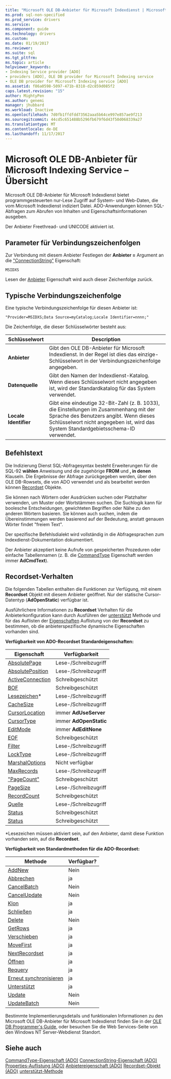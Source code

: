 ```yaml
---
title: "Microsoft OLE DB-Anbieter für Microsoft Indexdienst | Microsoft Docs"
ms.prod: sql-non-specified
ms.prod_service: drivers
ms.service: 
ms.component: guide
ms.technology: drivers
ms.custom: 
ms.date: 01/19/2017
ms.reviewer: 
ms.suite: sql
ms.tgt_pltfrm: 
ms.topic: article
helpviewer_keywords:
- Indexing Service provider [ADO]
- providers [ADO], OLE DB provider for Microsoft Indexing service
- OLE DB provider for Microsoft Indexing service [ADO]
ms.assetid: f86a0598-5097-471b-8318-d2c859d085f2
caps.latest.revision: "15"
author: MightyPen
ms.author: genemi
manager: jhubbard
ms.workload: Inactive
ms.openlocfilehash: 7d0fb1ffdfdd73562aaa5b64ce997e857ae9f213
ms.sourcegitcommit: 44cd5c651488b5296fb679f6d43f50d068339a27
ms.translationtype: MT
ms.contentlocale: de-DE
ms.lasthandoff: 11/17/2017
---
```

# <a name="microsoft-ole-db-provider-for-microsoft-indexing-service-overview"></a>Microsoft OLE DB-Anbieter für Microsoft Indexing Service – Übersicht
Microsoft OLE DB-Anbieter für Microsoft Indexdienst bietet programmgesteuerten nur-Lese Zugriff auf System- und Web-Daten, die vom Microsoft Indexdienst indiziert Datei. ADO-Anwendungen können SQL-Abfragen zum Abrufen von Inhalten und Eigenschaftsinformationen ausgeben.

 Der Anbieter Freethread- und UNICODE aktiviert ist.

## <a name="connection-string-parameters"></a>Parameter für Verbindungszeichenfolgen
 Zur Verbindung mit diesem Anbieter Festlegen der **Anbieter =** Argument an die ["ConnectionString"](../../../ado/reference/ado-api/connectionstring-property-ado.md) Eigenschaft:

```
MSIDXS
```

 Lesen der [Anbieter](../../../ado/reference/ado-api/provider-property-ado.md) Eigenschaft wird auch dieser Zeichenfolge zurück.

## <a name="typical-connection-string"></a>Typische Verbindungszeichenfolge
 Eine typische Verbindungszeichenfolge für diesen Anbieter ist:

```
"Provider=MSIDXS;Data Source=myCatalog;Locale Identifier=nnnn;"
```

 Die Zeichenfolge, die dieser Schlüsselwörter besteht aus:

|Schlüsselwort|Description|
|-------------|-----------------|
|**Anbieter**|Gibt den OLE DB-Anbieter für Microsoft Indexdienst. In der Regel ist dies das einzige-Schlüsselwort in der Verbindungszeichenfolge angegeben.|
|**Datenquelle**|Gibt den Namen der Indexdienst-Katalog. Wenn dieses Schlüsselwort nicht angegeben ist, wird der Standardkatalog für das System verwendet.|
|**Locale Identifier**|Gibt eine eindeutige 32-Bit-Zahl (z. B. 1033), die Einstellungen im Zusammenhang mit der Sprache des Benutzers angibt. Wenn dieses Schlüsselwort nicht angegeben ist, wird das System Standardgebietsschema-ID verwendet.|

## <a name="command-text"></a>Befehlstext
 Die Indizierung Dienst SQL-Abfragesyntax besteht Erweiterungen für die SQL-92 **wählen** Anweisung und die zugehörige **FROM** und **, in denen** Klauseln. Die Ergebnisse der Abfrage zurückgegeben werden, über den OLE DB-Rowsets, die von ADO verwendet und als bearbeitet werden können [Recordset](../../../ado/reference/ado-api/recordset-object-ado.md) Objekte.

 Sie können nach Wörtern oder Ausdrücken suchen oder Platzhalter verwenden, um Muster oder Wortstämmen suchen. Die Suchlogik kann für boolesche Entscheidungen, gewichteten Begriffen oder Nähe zu den anderen Wörtern basieren. Sie können auch suchen, indem die Übereinstimmungen werden basierend auf der Bedeutung, anstatt genauen Wörter findet "freiem Text".

 Der spezifische Befehlsdialekt wird vollständig in die Abfragesprachen zum Indexdienst-Dokumentation dokumentiert.

 Der Anbieter akzeptiert keine Aufrufe von gespeicherten Prozeduren oder einfache Tabellennamen (z. B. die [CommandType](../../../ado/reference/ado-api/commandtype-property-ado.md) Eigenschaft werden immer **AdCmdText**).

## <a name="recordset-behavior"></a>Recordset-Verhalten
 Die folgenden Tabellen enthalten die Funktionen zur Verfügung, mit einem **Recordset** Objekt mit diesem Anbieter geöffnet. Nur der statische Cursor-Datentyp (**AdOpenStatic**) verfügbar ist.

 Ausführlichere Informationen zu **Recordset** Verhalten für die Anbieterkonfiguration kann durch Ausführen der [unterstützt](../../../ado/reference/ado-api/supports-method.md) Methode und für das Auflisten der [Eigenschaften](../../../ado/reference/ado-api/properties-collection-ado.md) Auflistung von der **Recordset** zu bestimmen, ob die anbieterspezifische dynamische Eigenschaften vorhanden sind.

 **Verfügbarkeit von ADO-Recordset Standardeigenschaften:**

|Eigenschaft|Verfügbarkeit|
|--------------|------------------|
|[AbsolutePage](../../../ado/reference/ado-api/absolutepage-property-ado.md)|Lese-/Schreibzugriff|
|[AbsolutePosition](../../../ado/reference/ado-api/absoluteposition-property-ado.md)|Lese-/Schreibzugriff|
|[ActiveConnection](../../../ado/reference/ado-api/activeconnection-property-ado.md)|Schreibgeschützt|
|[BOF](../../../ado/reference/ado-api/bof-eof-properties-ado.md)|Schreibgeschützt|
|[Lesezeichen](../../../ado/reference/ado-api/bookmark-property-ado.md)*|Lese-/Schreibzugriff|
|[CacheSize](../../../ado/reference/ado-api/cachesize-property-ado.md)|Lese-/Schreibzugriff|
|[CursorLocation](../../../ado/reference/ado-api/cursorlocation-property-ado.md)|immer **AdUseServer**|
|[CursorType](../../../ado/reference/ado-api/cursortype-property-ado.md)|immer **AdOpenStatic**|
|[EditMode](../../../ado/reference/ado-api/editmode-property.md)|immer **AdEditNone**|
|[EOF](../../../ado/reference/ado-api/bof-eof-properties-ado.md)|Schreibgeschützt|
|[Filter](../../../ado/reference/ado-api/filter-property.md)|Lese-/Schreibzugriff|
|[LockType](../../../ado/reference/ado-api/locktype-property-ado.md)|Lese-/Schreibzugriff|
|[MarshalOptions](../../../ado/reference/ado-api/marshaloptions-property-ado.md)|Nicht verfügbar|
|[MaxRecords](../../../ado/reference/ado-api/maxrecords-property-ado.md)|Lese-/Schreibzugriff|
|["PageCount"](../../../ado/reference/ado-api/pagecount-property-ado.md)|Schreibgeschützt|
|[PageSize](../../../ado/reference/ado-api/pagesize-property-ado.md)|Lese-/Schreibzugriff|
|[RecordCount](../../../ado/reference/ado-api/recordcount-property-ado.md)|Schreibgeschützt|
|[Quelle](../../../ado/reference/ado-api/source-property-ado-recordset.md)|Lese-/Schreibzugriff|
|[Status](../../../ado/reference/ado-api/state-property-ado.md)|Schreibgeschützt|
|[Status](../../../ado/reference/ado-api/status-property-ado-recordset.md)|Schreibgeschützt|

 \*Lesezeichen müssen aktiviert sein, auf den Anbieter, damit diese Funktion vorhanden sein, auf die **Recordset**.

 **Verfügbarkeit von Standardmethoden für die ADO-Recordset:**

|Methode|Verfügbar?|
|------------|----------------|
|[AddNew](../../../ado/reference/ado-api/addnew-method-ado.md)|Nein|
|[Abbrechen](../../../ado/reference/ado-api/cancel-method-ado.md)|ja|
|[CancelBatch](../../../ado/reference/ado-api/cancelbatch-method-ado.md)|Nein|
|[CancelUpdate](../../../ado/reference/ado-api/cancelupdate-method-ado.md)|Nein|
|[Klon](../../../ado/reference/ado-api/clone-method-ado.md)|ja|
|[Schließen](../../../ado/reference/ado-api/close-method-ado.md)|ja|
|[Delete](../../../ado/reference/ado-api/delete-method-ado-recordset.md)|Nein|
|[GetRows](../../../ado/reference/ado-api/getrows-method-ado.md)|ja|
|[Verschieben](../../../ado/reference/ado-api/move-method-ado.md)|ja|
|[MoveFirst](../../../ado/reference/ado-api/movefirst-movelast-movenext-and-moveprevious-methods-ado.md)|ja|
|[NextRecordset](../../../ado/reference/ado-api/nextrecordset-method-ado.md)|ja|
|[Öffnen](../../../ado/reference/ado-api/open-method-ado-recordset.md)|ja|
|[Requery](../../../ado/reference/ado-api/requery-method.md)|ja|
|[Erneut synchronisieren](../../../ado/reference/ado-api/resync-method.md)|ja|
|[Unterstützt](../../../ado/reference/ado-api/supports-method.md)|ja|
|[Update](../../../ado/reference/ado-api/update-method.md)|Nein|
|[UpdateBatch](../../../ado/reference/ado-api/updatebatch-method.md)|Nein|

 Bestimmte Implementierungsdetails und funktionalen Informationen zu den Microsoft OLE DB-Anbieter für Microsoft Indexdienst finden Sie in der [OLE DB Programmer's Guide](https://msdn.microsoft.com/library/windows/desktop/ms713643.aspx), oder besuchen Sie die Web Services-Seite von den Windows NT Server-Webdienst Standort.

## <a name="see-also"></a>Siehe auch
 [CommandType-Eigenschaft (ADO)](../../../ado/reference/ado-api/commandtype-property-ado.md) [ConnectionString-Eigenschaft (ADO)](../../../ado/reference/ado-api/connectionstring-property-ado.md) [Properties-Auflistung (ADO)](../../../ado/reference/ado-api/properties-collection-ado.md) [Anbietereigenschaft (ADO)](../../../ado/reference/ado-api/provider-property-ado.md) [ Recordset-Objekt (ADO)](../../../ado/reference/ado-api/recordset-object-ado.md) [unterstützt-Methode](../../../ado/reference/ado-api/supports-method.md)
